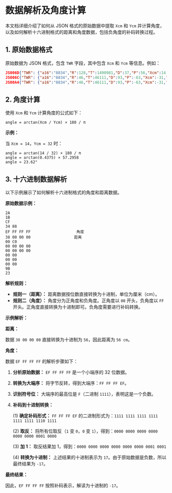 
# 数据解析及角度计算

本文档详细介绍了如何从 JSON 格式的原始数据中提取 `Xcm` 和 `Ycm` 并计算角度，以及如何解析十六进制格式的距离和角度数据，包括负角度的补码转换过程。

## 1. 原始数据格式

原始数据为 JSON 格式，包含 `TWR` 字段，其中包含 `Xcm` 和 `Ycm` 等信息。例如：

```json
JS006D{"TWR": {"a16":"8834","R":128,"T":1490981,"D":37,"P":56,"Xcm":14,"Ycm":32,"O":0,"V":49152,"X":0,"Y":0,"Z":0}}
JS006C{"TWR": {"a16":"8834","R":46,"T":46111,"D":93,"P":-63,"Xcm":-31,"Ycm":84,"O":0,"V":49152,"X":0,"Y":0,"Z":0}}
JS00A4{"TWR": {"a16":"8834","R":46,"T":46111,"D":93,"P":-63,"Xcm":-31,"Ycm":84,"O":0,"V":49152,"X":0,"Y":0,"Z":0}}
```

## 2. 角度计算

使用 `Xcm` 和 `Ycm` 计算角度的公式如下：

```
angle = arctan(Xcm / Ycm) × 180 / π
```

**示例：**

当 `Xcm = 14`，`Ycm = 32` 时：

```
angle = arctan(14 / 32) × 180 / π
angle = arctan(0.4375) × 57.2958
angle ≈ 23.62°
```

## 3. 十六进制数据解析

以下示例展示了如何解析十六进制格式的角度和距离数据。

**原始数据示例：**

```
2A
1B
CF
34 88
EF FF FF FF                    角度
38 00 00 00                   距离
00 C0
00 00 00 00
00 00 00 00
00 00
00 00
00 00
9B
23
```

**解析规则：**

* **规则一（距离）：** 距离数据按位数直接转换为十进制，单位为厘米（cm）。
* **规则二（角度）：** 角度分为正角度和负角度。正角度以 `00` 开头，负角度以 `FF` 开头。正角度直接转换为十进制即可。负角度需要进行补码转换。

**示例解析：**

**距离：**

数据 `38 00 00 00` 直接转换为十进制为 `56`，因此距离为 `56 cm`。

**角度：**

数据 `EF FF FF FF` 的解析步骤如下：

1. **分析原始数据：** `EF FF FF FF` 是一个小端序的 32 位数据。

2. **转换为大端序：** 将字节反转，得到大端序：`FF FF FF EF`。

3. **识别符号位：** 大端序的最高位是 `F`（二进制 `1111`），表明这是一个负数。

4. **补码到十进制转换：**

    (1) **确定补码形式：** `FF FF FF EF` 的二进制形式为：`1111 1111 1111 1111 1111 1111 1110 1111`

    (2) **取反：** 将所有位取反（`1` 变 `0`，`0` 变 `1`），得到：`0000 0000 0000 0000 0000 0000 0001 0000`

    (3) **加 1：** 取反结果加 1，得到：`0000 0000 0000 0000 0000 0000 0001 0001`

    (4) **转换为十进制：** 上述结果的十进制表示为 `17`。由于原始数据是负数，所以最终结果为 `-17`。

**最终结果：**

因此，`EF FF FF FF` 按照补码表示，解读为十进制的 `-17`。
